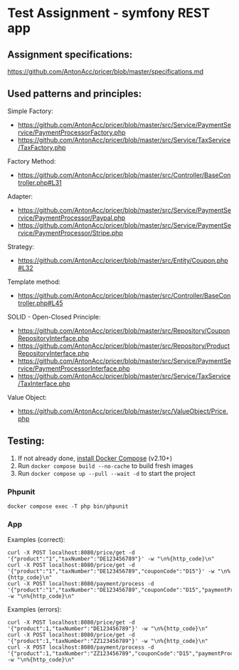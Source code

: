 # Test Assignment - symfony REST app 

## Assignment specifications:

https://github.com/AntonAcc/pricer/blob/master/specifications.md

## Used patterns and principles:

Simple Factory:
- https://github.com/AntonAcc/pricer/blob/master/src/Service/PaymentService/PaymentProcessorFactory.php
- https://github.com/AntonAcc/pricer/blob/master/src/Service/TaxService/TaxFactory.php

Factory Method:
- https://github.com/AntonAcc/pricer/blob/master/src/Controller/BaseController.php#L31

Adapter:
- https://github.com/AntonAcc/pricer/blob/master/src/Service/PaymentService/PaymentProcessor/Paypal.php
- https://github.com/AntonAcc/pricer/blob/master/src/Service/PaymentService/PaymentProcessor/Stripe.php

Strategy:
- https://github.com/AntonAcc/pricer/blob/master/src/Entity/Coupon.php#L32

Template method:
- https://github.com/AntonAcc/pricer/blob/master/src/Controller/BaseController.php#L45

SOLID - Open-Closed Principle:
- https://github.com/AntonAcc/pricer/blob/master/src/Repository/CouponRepositoryInterface.php
- https://github.com/AntonAcc/pricer/blob/master/src/Repository/ProductRepositoryInterface.php
- https://github.com/AntonAcc/pricer/blob/master/src/Service/PaymentService/PaymentProcessorInterface.php
- https://github.com/AntonAcc/pricer/blob/master/src/Service/TaxService/TaxInterface.php

Value Object:
- https://github.com/AntonAcc/pricer/blob/master/src/ValueObject/Price.php

## Testing:

1. If not already done, [install Docker Compose](https://docs.docker.com/compose/install/) (v2.10+)
2. Run `docker compose build --no-cache` to build fresh images
3. Run `docker compose up --pull --wait -d` to start the project

### Phpunit

```
docker compose exec -T php bin/phpunit 
```

### App

Examples (correct):

```
curl -X POST localhost:8080/price/get -d '{"product":"1","taxNumber":"DE123456789"}' -w "\n%{http_code}\n"
curl -X POST localhost:8080/price/get -d '{"product":"1","taxNumber":"DE123456789","couponCode":"D15"}' -w "\n%{http_code}\n"
curl -X POST localhost:8080/payment/process -d '{"product":"1","taxNumber":"DE123456789","couponCode":"D15","paymentProcessor":"paypal"}' -w "\n%{http_code}\n"
```

Examples (errors):

```
curl -X POST localhost:8080/price/get -d '{"product":1,"taxNumber":"DE123456789"}' -w "\n%{http_code}\n"
curl -X POST localhost:8080/price/get -d '{"product":1,"taxNumber":"ZZ123456789"}' -w "\n%{http_code}\n"
curl -X POST localhost:8080/payment/process -d '{"product":1,"taxNumber":"ZZ123456789","couponCode":"D15","paymentProcessor":"paypal"}' -w "\n%{http_code}\n"
```
